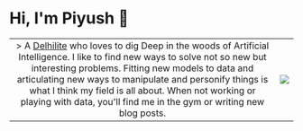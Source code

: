 # Hi, I'm Piyush 👋

|||
|:-:|:-:|
|> A [Delhilite](https://goo.gl/maps/GkvyAJzzJ6K2) who loves to dig Deep in the woods of Artificial Intelligence. I like to find new ways to solve not so new but interesting problems. Fitting new models to data and articulating new ways to manipulate and personify things is what I think my field is all about. When not working or playing with data, you'll find me in the gym or writing new blog posts.|![](http://www.piyushmalhotra.in/img/me.jpg)


<!--
**piyush2896/piyush2896** is a ✨ _special_ ✨ repository because its `README.md` (this file) appears on your GitHub profile.

Here are some ideas to get you started:

- 🔭 I’m currently working on ...
- 🌱 I’m currently learning ...
- 👯 I’m looking to collaborate on ...
- 🤔 I’m looking for help with ...
- 💬 Ask me about ...
- 📫 How to reach me: ...
- 😄 Pronouns: ...
- ⚡ Fun fact: ...
-->
